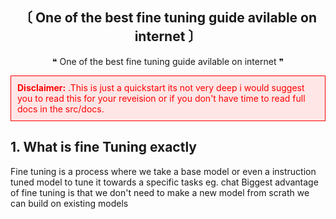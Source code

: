 <!-- Trophy Section -->

<h2 align="center"><b>〔 One of the best fine tuning guide avilable on internet 〕</b></h2>
<p align="center">❝ One of the best fine tuning guide avilable on internet ❞</p>



<div style="background-color:#ffe6e6; color:red; padding:10px; border:1px solid red;">
  <strong>Disclaimer:</strong> .This is just a quickstart its not very deep i would suggest you to read this for your reveision or if you don't have time to read full docs in the src/docs.
</div>

## 1. What is fine Tuning exactly 
 Fine tuning is a process where we take a base model or even a instruction tuned model to tune it towards a specific tasks eg. chat
 Biggest advantage of fine tuning is that we don't need to make a new model from scrath we can build on existing models
 
